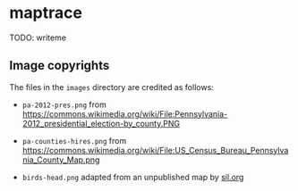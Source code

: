 # maptrace

TODO: writeme

## Image copyrights

The files in the `images` directory are credited as follows:

  - `pa-2012-pres.png` from <https://commons.wikimedia.org/wiki/File:Pennsylvania-2012_presidential_election-by_county.PNG>
  
 - `pa-counties-hires.png` from <https://commons.wikimedia.org/wiki/File:US_Census_Bureau_Pennsylvania_County_Map.png>
 
 - `birds-head.png` adapted from an unpublished map by [sil.org](https://www.sil.org/)
